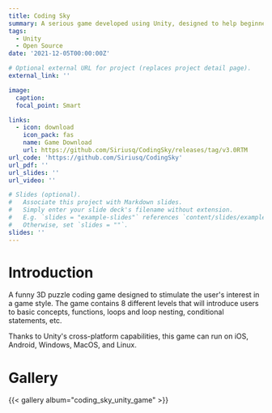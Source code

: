 ```yaml
---
title: Coding Sky
summary: A serious game developed using Unity, designed to help beginners learn programming and grasp fundamental programming concepts.
tags:
  - Unity
  - Open Source
date: '2021-12-05T00:00:00Z'

# Optional external URL for project (replaces project detail page).
external_link: ''

image:
  caption: 
  focal_point: Smart

links:
  - icon: download
    icon_pack: fas
    name: Game Download
    url: https://github.com/Siriusq/CodingSky/releases/tag/v3.0RTM
url_code: 'https://github.com/Siriusq/CodingSky'
url_pdf: ''
url_slides: ''
url_video: ''

# Slides (optional).
#   Associate this project with Markdown slides.
#   Simply enter your slide deck's filename without extension.
#   E.g. `slides = "example-slides"` references `content/slides/example-slides.md`.
#   Otherwise, set `slides = ""`.
slides: ''
---
```


# Introduction
A funny 3D puzzle coding game designed to stimulate the user's interest in a game style. The game contains 8 different levels that will introduce users to basic concepts, functions, loops and loop nesting, conditional statements, etc.

Thanks to Unity's cross-platform capabilities, this game can run on iOS, Android, Windows, MacOS, and Linux.

# Gallery
{{< gallery album="coding_sky_unity_game" >}}
